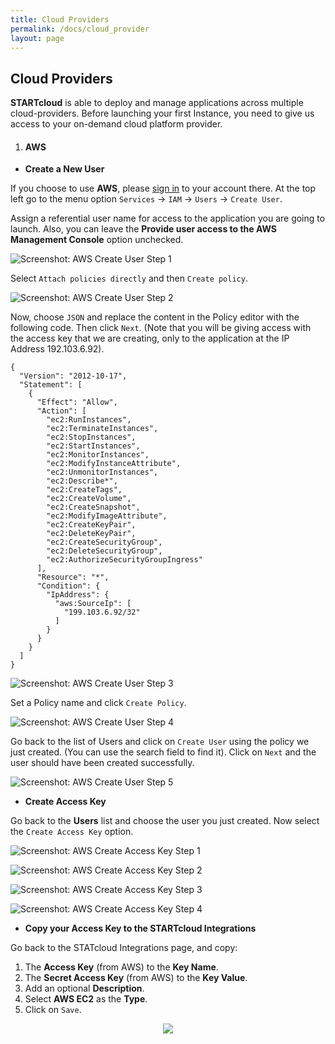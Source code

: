 ```yaml
---
title: Cloud Providers
permalink: /docs/cloud_provider
layout: page
---
```


## Cloud Providers


**STARTcloud** is able to deploy and manage applications across multiple cloud-providers. Before launching your first Instance, you need to give us access to your on-demand cloud platform provider.


1. #### **AWS**

- **Create a New User**

If you choose to use **AWS**, please [sign in](https://signin.aws.amazon.com/signin) to your account there. At the top left go to the menu option `Services` -> `IAM` -> `Users` -> `Create User`.


Assign a referential user name for access to the application you are going to launch. Also, you can leave the **Provide user access to the AWS Management Console** option unchecked.


![Screenshot: AWS Create User Step 1](./../images/aws_create_user_step1.png)


Select `Attach policies directly` and then `Create policy`.


![Screenshot: AWS Create User Step 2](./../images/aws_create_user_step2.png)


Now, choose `JSON` and replace the content in the Policy editor with the following code. Then click `Next`.
(Note that you will be giving access with the access key that we are creating, only to the application at the IP Address 192.103.6.92).

```
{
  "Version": "2012-10-17",
  "Statement": [
    {
      "Effect": "Allow",
      "Action": [
        "ec2:RunInstances",
        "ec2:TerminateInstances",
        "ec2:StopInstances",
        "ec2:StartInstances",
        "ec2:MonitorInstances",
        "ec2:ModifyInstanceAttribute",
        "ec2:UnmonitorInstances",
        "ec2:Describe*",
        "ec2:CreateTags",
        "ec2:CreateVolume",
        "ec2:CreateSnapshot",
        "ec2:ModifyImageAttribute",
        "ec2:CreateKeyPair",
        "ec2:DeleteKeyPair",
        "ec2:CreateSecurityGroup",
        "ec2:DeleteSecurityGroup",
        "ec2:AuthorizeSecurityGroupIngress"
      ],
      "Resource": "*",
      "Condition": {
        "IpAddress": {
          "aws:SourceIp": [
            "199.103.6.92/32"
          ]
        }
      }
    }
  ]
}
```


![Screenshot: AWS Create User Step 3](./../images/aws_create_user_step3.png)


Set a Policy name and click `Create Policy`.


![Screenshot: AWS Create User Step 4](./../images/aws_create_user_step4.png)


Go back to the list of Users and click on `Create User` using the policy we just created. (You can use the search field to find it). Click on `Next` and the user should have been created successfully.


![Screenshot: AWS Create User Step 5](./../images/aws_create_user_step5.png)


- **Create Access Key**


Go back to the **Users** list and choose the user you just created. Now select the `Create Access Key` option.


![Screenshot: AWS Create Access Key Step 1](./../images/aws_access_key_step1.png)


![Screenshot: AWS Create Access Key Step 2](./../images/aws_access_key_step2.png)


![Screenshot: AWS Create Access Key Step 3](./../images/aws_access_key_step3.png)


![Screenshot: AWS Create Access Key Step 4](./../images/aws_access_key_step4.png)


- **Copy your Access Key to the STARTcloud Integrations**


Go back to the STATcloud Integrations page, and copy:

1. The **Access Key** (from AWS) to the **Key Name**.
2. The **Secret Access Key** (from AWS) to the **Key Value**.
3. Add an optional **Description**.
4. Select **AWS EC2** as the **Type**.
5. Click on `Save`.


<p align="center">
  <img src="./../images/integration_add.png" />
</p>
